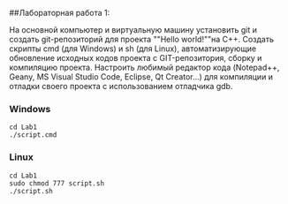 ##Лабораторная работа 1:

На основной компьютер и виртуальную машину установить git и создать git-репозиторий для проекта ""Hello world!""на C++. 
Создать скрипты cmd (для Windows) и sh (для Linux), автоматизирующие обновление исходных кодов проекта с GIT-репозитория, сборку и компиляцию проекта.
Настроить любимый редактор кода (Notepad++, Geany, MS Visual Studio Code, Eclipse, Qt Creator...) для компиляции и отладки своего проекта с использованием отладчика gdb.

### Windows
```
cd Lab1
./script.cmd
```

### Linux
```
cd Lab1
sudo chmod 777 script.sh
./script.sh
```